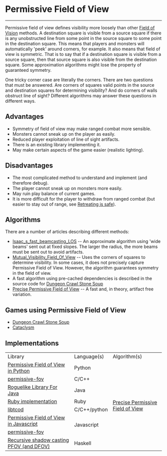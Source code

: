 # Permissive Field of View

---

Permissive field of view defines visibility more loosely than other [Field of Vision](field_of_vision.md) methods. A destination square is visible from a source square if there is any unobstructed line from some point in the source square to some point in the destination square. This means that players and monsters will automatically 'peek' around corners, for example. It also means that field of view is symmetric. That is to say that if a destination square is visible from a source square, then that source square is also visible from the destination square. Some approximation algorithms might lose the property of guaranteed symmetry.

One tricky corner case are literally the corners. There are two questions that must be answered. Are corners of squares valid points in the source and destination squares for determining visibility? And do corners of walls obstruct line of sight? Different algorithms may answer these questions in different ways.

## Advantages

- Symmetry of field of view may make ranged combat more sensible.
- Monsters cannot sneak up on the player as easily.
- Reduced player exploitation of line of sight artifacts.
- There is an existing library implementing it.
- May make certain aspects of the game easier (realistic lighting).

## Disadvantages

- The most complicated method to understand and implement (and therefore debug).
- The player cannot sneak up on monsters more easily.
- May ruin play balance of current games.
- It is more difficult for the player to withdraw from ranged combat (but easier to stay out of range, see [Retreating is safe](discussion_field_of_vision.md#extra-visibility-properties)).

## Algorithms

There are a number of articles describing different methods:

- [Isaac_s_fast_beamcasting_LOS](isaac_s_fast_beamcasting_los.md) -- An approximate algorithm using 'wide beams' sent out at fixed slopes. The larger the radius, the more beams must be sent out to avoid artifacts.
- [Mutual_Visibility_Field_Of_View](mutual_visibility_field_of_view.md) -- Uses the corners of squares to determine visibility. In some cases, it does not precisely capture Permissive Field of View. However, the algorithm guarantees symmetry in the field of view.
- A fast algorithm using pre-cached dependencies is described in the source code for [Dungeon Crawl Stone Soup](dungeon_crawl_stone_soup.md)
- [Precise Permissive Field of View](precise_permissive_field_of_view.md) -- A fast and, in theory, artifact free variation.

## Games using Permissive Field of View

- [Dungeon Crawl Stone Soup](dungeon_crawl_stone_soup.md)
- [Cataclysm](cataclysm.md)

## Implementations

<table>
  <tr>
    <td>Library</td>
    <td>Language(s)</td>
    <td>Algorithm(s)</td>
  </tr>
  <tr>
    <td colspan="1"><a href= "permissive_field_of_view_in_python.md">Permissive Field of View in Python</a></td>
    <td colspan="1">Python</td>
    <td rowspan="8"><a href="precise_permissive_field_of_view.md">Precise Permissive Field of View
    </a></td>
  </tr>
  <tr>
    <td colspan="1"><a href= "permissive-fov.md">permissive-fov</a></td>
    <td colspan="1">C/C++</td>
  </tr>
  <tr>
    <td colspan="1"><a href= "roguelike_library_for_java.md">Roguelike Library For Java</a></td>
    <td colspan="1">Java</td>
  </tr>
  <tr>
    <td colspan="1"><a href= "ruby_precise_permissive_FOV_implementation.md">Ruby implementation</a></td>
    <td colspan="1">Ruby</td>
  </tr>
  <tr>
    <td colspan="1"><a href= "libtcod.md">libtcod</a></td>
    <td colspan="1">C/C++/python</td>
  </tr>
  <tr>
    <td colspan="1"><a href= "permissive_field_of_view_in_javascript.md">Permissive Field of View in Javascript</a></td>
    <td rowspan="2">Javascript</td>
  </tr>
  <tr>
    <td colspan="1"><a href="https://www.npmjs.com/package/permissive-fov">permissive-fov</a></td>
  </tr>
  <tr>
    <td colspan="1"><a href="https://github.com/LambdaHack/LambdaHack/wiki/Fov-and-los">Recursive shadow casting PFOV (and DFOV)</a>
    </td>
    <td colspan="1">Haskell</td>
  </tr>
</table>
